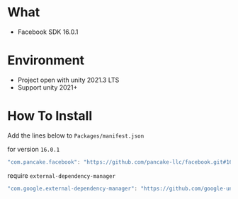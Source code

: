 # What
- Facebook SDK 16.0.1

# Environment
- Project open with unity 2021.3 LTS
- Support unity 2021+

# How To Install

Add the lines below to `Packages/manifest.json`

for version `16.0.1`
```csharp
"com.pancake.facebook": "https://github.com/pancake-llc/facebook.git#16.0.1",
```

require `external-dependency-manager`
```csharp
"com.google.external-dependency-manager": "https://github.com/google-unity/external-dependency-manager.git#1.2.169",
```
